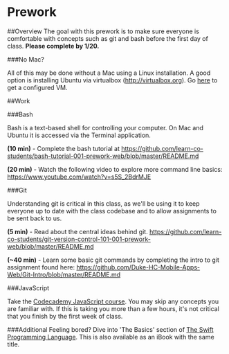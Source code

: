 # Prework

##Overview
The goal with this prework is to make sure everyone is comfortable with concepts such as git and bash before the first day of class.  **Please complete by 1/20.**

###No Mac?

All of this may be done without a Mac using a Linux installation.  A good option is installing Ubuntu via virtualbox (<http://virtualbox.org>).  Go [here](https://piazza.com/class/ijagjv2ylhntu?cid=10) to get a configured VM.  

##Work

###Bash

Bash is a text-based shell for controlling your computer.  On Mac and Ubuntu it is accessed via the Terminal application.

**(10 min)** - Complete the bash tutorial at <https://github.com/learn-co-students/bash-tutorial-001-prework-web/blob/master/README.md>

**(20 min)** - Watch the following video to explore more command line basics:
<https://www.youtube.com/watch?v=s5S_2BdrMJE>


###Git

Understanding git is critical in this class, as we'll be using it to keep everyone up to date with the class codebase and to allow assignments to be sent back to us.

**(5 min)** - Read about the central ideas behind git.
https://github.com/learn-co-students/git-version-control-101-001-prework-web/blob/master/README.md

**(~40 min)** - Learn some basic git commands by completing the intro to git assignment found here:
<https://github.com/Duke-HC-Mobile-Apps-Web/Git-Intro/blob/master/README.md>

###JavaScript

Take the [Codecademy JavaScript course](https://www.codecademy.com/learn/javascript).  You may skip any concepts you are familiar with.  If this is taking you more than a few hours, it's not critical that you finish by the first week of class.

###Additional
Feeling bored? Dive into 'The Basics' section of [The Swift Programming Language](https://developer.apple.com/library/ios/documentation/Swift/Conceptual/Swift_Programming_Language/).  This is also available as an iBook with the same title.
